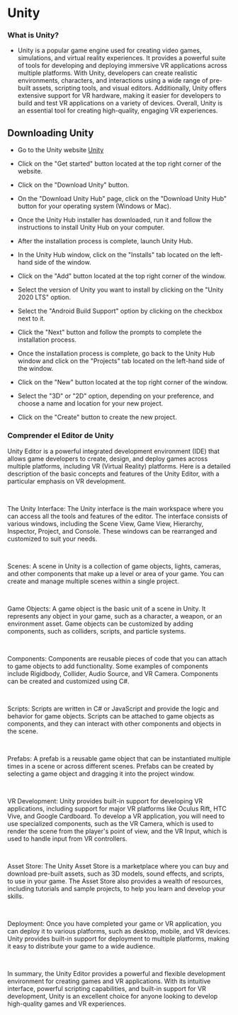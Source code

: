 # Unity

### What is Unity?


* Unity is a popular game engine used for creating video games, simulations, and virtual reality experiences. It provides a powerful suite of tools for developing and deploying immersive VR applications across multiple platforms. With Unity, developers can create realistic environments, characters, and interactions using a wide range of pre-built assets, scripting tools, and visual editors. Additionally, Unity offers extensive support for VR hardware, making it easier for developers to build and test VR applications on a variety of devices. Overall, Unity is an essential tool for creating high-quality, engaging VR experiences.


## Downloading Unity

* Go to the Unity website <a href="https://unity.com/" target="_blank">Unity</a>


* Click on the "Get started" button located at the top right corner of the website.


* Click on the "Download Unity" button.


* On the "Download Unity Hub" page, click on the "Download Unity Hub" button for your operating system (Windows or Mac).


* Once the Unity Hub installer has downloaded, run it and follow the instructions to install Unity Hub on your computer.


* After the installation process is complete, launch Unity Hub.


* In the Unity Hub window, click on the "Installs" tab located on the left-hand side of the window.


* Click on the "Add" button located at the top right corner of the window.


* Select the version of Unity you want to install by clicking on the "Unity 2020 LTS" option.


* Select the "Android Build Support" option by clicking on the checkbox next to it.


* Click the "Next" button and follow the prompts to complete the installation process.


* Once the installation process is complete, go back to the Unity Hub window and click on the "Projects" tab located on the left-hand side of the window.


* Click on the "New" button located at the top right corner of the window.


* Select the "3D" or "2D" option, depending on your preference, and choose a name and location for your new project.


* Click on the "Create" button to create the new project.



### Comprender el Editor de Unity


<p>Unity Editor is a powerful integrated development environment (IDE) that allows game developers to create, design, and deploy games across multiple platforms, including VR (Virtual Reality) platforms. Here is a detailed description of the basic concepts and features of the Unity Editor, with a particular emphasis on VR development.</p>

<br>

<p>The Unity Interface: The Unity interface is the main workspace where you can access all the tools and features of the editor. The interface consists of various windows, including the Scene View, Game View, Hierarchy, Inspector, Project, and Console. These windows can be rearranged and customized to suit your needs.</p>

<br>

<p>Scenes: A scene in Unity is a collection of game objects, lights, cameras, and other components that make up a level or area of your game. You can create and manage multiple scenes within a single project.</p>

<br>

<p>Game Objects: A game object is the basic unit of a scene in Unity. It represents any object in your game, such as a character, a weapon, or an environment asset. Game objects can be customized by adding components, such as colliders, scripts, and particle systems.</p>

<br>

<p>Components: Components are reusable pieces of code that you can attach to game objects to add functionality. Some examples of components include Rigidbody, Collider, Audio Source, and VR Camera. Components can be created and customized using C#.</p>

<br>

<p>Scripts: Scripts are written in C# or JavaScript and provide the logic and behavior for game objects. Scripts can be attached to game objects as components, and they can interact with other components and objects in the scene.</p>

<br>

<p>Prefabs: A prefab is a reusable game object that can be instantiated multiple times in a scene or across different scenes. Prefabs can be created by selecting a game object and dragging it into the project window.</p>

<br>

<p>VR Development: Unity provides built-in support for developing VR applications, including support for major VR platforms like Oculus Rift, HTC Vive, and Google Cardboard. To develop a VR application, you will need to use specialized components, such as the VR Camera, which is used to render the scene from the player's point of view, and the VR Input, which is used to handle input from VR controllers.</p>

<br>

<p>Asset Store: The Unity Asset Store is a marketplace where you can buy and download pre-built assets, such as 3D models, sound effects, and scripts, to use in your game. The Asset Store also provides a wealth of resources, including tutorials and sample projects, to help you learn and develop your skills.</p>

<br>

<p>Deployment: Once you have completed your game or VR application, you can deploy it to various platforms, such as desktop, mobile, and VR devices. Unity provides built-in support for deployment to multiple platforms, making it easy to distribute your game to a wide audience.</p>

<br>

<p>In summary, the Unity Editor provides a powerful and flexible development environment for creating games and VR applications. With its intuitive interface, powerful scripting capabilities, and built-in support for VR development, Unity is an excellent choice for anyone looking to develop high-quality games and VR experiences.</p>